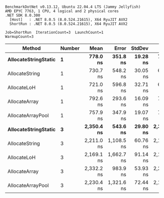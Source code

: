 ```

BenchmarkDotNet v0.13.12, Ubuntu 22.04.4 LTS (Jammy Jellyfish)
AMD EPYC 7763, 1 CPU, 4 logical and 2 physical cores
.NET SDK 8.0.300
  [Host]   : .NET 8.0.5 (8.0.524.21615), X64 RyuJIT AVX2
  ShortRun : .NET 8.0.5 (8.0.524.21615), X64 RyuJIT AVX2

Job=ShortRun  IterationCount=3  LaunchCount=1  
WarmupCount=3  

```
| Method               | Number | Mean       | Error      | StdDev   | Min        | Max        | Gen0   | Gen1   | Allocated |
|--------------------- |------- |-----------:|-----------:|---------:|-----------:|-----------:|-------:|-------:|----------:|
| **AllocateStringStatic** | **1**      |   **778.0 ns** |   **351.8 ns** | **19.28 ns** |   **763.1 ns** |   **799.7 ns** | **0.0124** | **0.0114** |   **1.02 KB** |
| AllocateString       | 1      |   730.7 ns |   548.2 ns | 30.05 ns |   699.5 ns |   759.4 ns | 0.0124 | 0.0114 |   1.02 KB |
| AllocateLoH          | 1      |   721.0 ns |   596.8 ns | 32.71 ns |   697.8 ns |   758.4 ns | 0.0124 | 0.0114 |   1.02 KB |
| AllocateArray        | 1      |   792.6 ns |   293.6 ns | 16.09 ns |   774.5 ns |   805.4 ns | 0.0124 | 0.0114 |   1.02 KB |
| AllocateArrayPool    | 1      |   757.9 ns |   347.9 ns | 19.07 ns |   738.5 ns |   776.7 ns | 0.0124 | 0.0114 |   1.02 KB |
| **AllocateStringStatic** | **3**      | **2,350.4 ns** |   **543.6 ns** | **29.80 ns** | **2,317.2 ns** | **2,374.9 ns** | **0.0343** | **0.0305** |   **3.07 KB** |
| AllocateString       | 3      | 2,211.0 ns | 1,108.5 ns | 60.76 ns | 2,164.7 ns | 2,279.8 ns | 0.0343 | 0.0305 |   3.07 KB |
| AllocateLoH          | 3      | 2,169.1 ns | 1,662.7 ns | 91.14 ns | 2,105.6 ns | 2,273.5 ns | 0.0343 | 0.0305 |   3.07 KB |
| AllocateArray        | 3      | 2,332.2 ns |   983.9 ns | 53.93 ns | 2,275.3 ns | 2,382.6 ns | 0.0343 | 0.0305 |   3.07 KB |
| AllocateArrayPool    | 3      | 2,230.4 ns | 1,321.6 ns | 72.44 ns | 2,149.8 ns | 2,290.1 ns | 0.0343 | 0.0305 |   3.07 KB |
